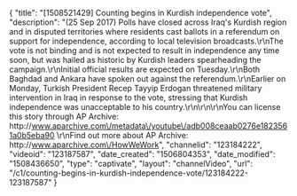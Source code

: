 {
    "title": "[1508521429] Counting begins in Kurdish independence vote",
    "description": "(25 Sep 2017) Polls have closed across Iraq's Kurdish region and in disputed territories where residents cast ballots in a referendum on support for independence, according to local television broadcasts.\r\nThe vote is not binding and is not expected to result in independence any time soon, but was hailed as historic by Kurdish leaders spearheading the campaign.\r\nInitial official results are expected on Tuesday.\r\nBoth Baghdad and Ankara have spoken out against the referendum.\r\nEarlier on Monday, Turkish President Recep Tayyip Erdogan threatened military intervention in Iraq in response to the vote, stressing that Kurdish independence was unacceptable to his country.\r\n\r\n\r\nYou can license this story through AP Archive: http:\/\/www.aparchive.com\/metadata\/youtube\/adb008ceaab0276e1823561a0b5eba90 \r\nFind out more about AP Archive: http:\/\/www.aparchive.com\/HowWeWork",
    "channelid": "123184222",
    "videoid": "123187587",
    "date_created": "1506804353",
    "date_modified": "1508436650",
    "type": "captivate",
    "layout": "channelVideo",
    "url": "\/c1\/counting-begins-in-kurdish-independence-vote\/123184222-123187587"
}